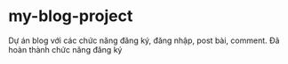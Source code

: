 # my-blog-project
Dự án blog với các chức năng đăng ký, đăng nhập, post bài, comment.
Đã hoàn thành chức năng đăng ký 